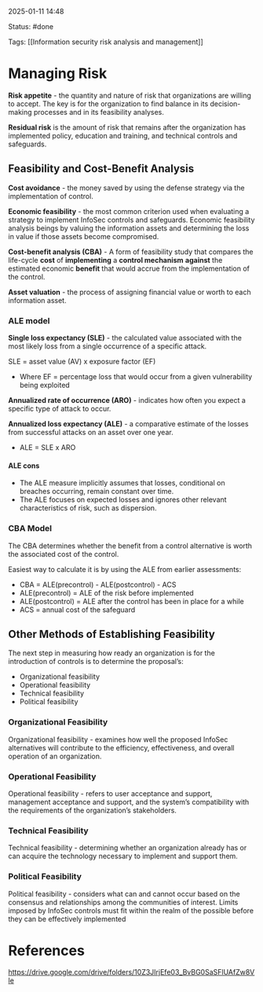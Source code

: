 2025-01-11 14:48

Status: #done 

Tags: [[Information security risk analysis and management]] 

# Managing Risk

**Risk appetite** - the quantity and nature of risk that organizations are willing to accept.
The key is for the organization to find balance in its decision-making processes and in its feasibility analyses.

**Residual risk** is the amount of risk that remains after the organization has implemented policy, education and training, and technical controls and safeguards.

## Feasibility and Cost-Benefit Analysis
**Cost avoidance** - the money saved by using the defense strategy via the implementation of control.

**Economic feasibility** - the most common criterion used when evaluating a strategy to implement InfoSec controls and safeguards.
Economic feasibility analysis beings by valuing the information assets and determining the loss in value if those assets become compromised.

**Cost-benefit analysis (CBA)** - A form of feasibility study that compares the life-cycle **cost** of **implementing** a **control mechanism** **against** the estimated economic **benefit** that would accrue from the implementation of the control.

**Asset valuation** - the process of assigning financial value or worth to each information asset.

### ALE model
**Single loss expectancy (SLE)** - the calculated value associated with the most likely loss from a single occurrence of a specific attack.

SLE = asset value (AV) x exposure factor (EF)
- Where EF = percentage loss that would occur from a given vulnerability being exploited

**Annualized rate of occurrence (ARO)** - indicates how often you expect a specific type of attack to occur.

**Annualized loss expectancy (ALE)** - a comparative estimate of the losses from successful attacks on an asset over one year.
- ALE = SLE x ARO

#### ALE cons
- The ALE measure implicitly assumes that losses, conditional on breaches occurring, remain constant over time.
- The ALE focuses on expected losses and ignores other relevant characteristics of risk, such as dispersion.

### CBA Model
The CBA determines whether the benefit from a control alternative is worth the associated cost of the control.

Easiest way to calculate it is by using the ALE from earlier assessments:
- CBA = ALE(precontrol) - ALE(postcontrol) - ACS
- ALE(precontrol) = ALE of the risk before implemented
- ALE(postcontrol) = ALE after the control has been in place for a while
- ACS = annual cost of the safeguard

## Other Methods of Establishing Feasibility
The next step in measuring how ready an organization is for the introduction of controls is to determine the proposal’s:
- Organizational feasibility
- Operational feasibility
- Technical feasibility
- Political feasibility

### Organizational Feasibility
Organizational feasibility - examines how well the proposed InfoSec alternatives will contribute to the efficiency, effectiveness, and overall operation of an organization.

### Operational Feasibility
Operational feasibility - refers to user acceptance and support, management acceptance and support, and the system’s compatibility with the requirements of the organization’s stakeholders.

### Technical Feasibility
Technical feasibility - determining whether an organization already has or can acquire the technology necessary to implement and support them.

### Political Feasibility
Political feasibility - considers what can and cannot occur based on the consensus and relationships among the communities of interest.
Limits imposed by InfoSec controls must fit within the realm of the possible before they can be effectively implemented

# References

https://drive.google.com/drive/folders/10Z3JIrjEfe03_BvBG0SaSFlUAfZw8Vle